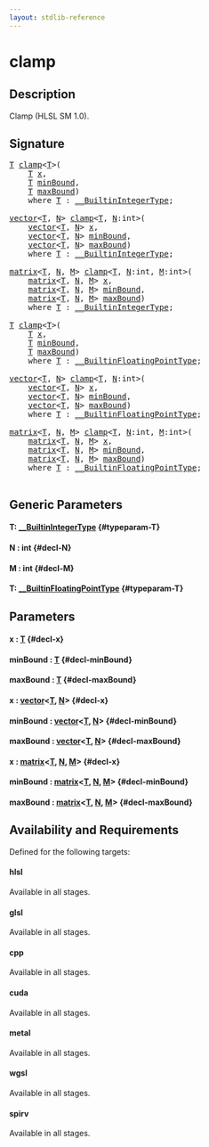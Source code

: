 ```yaml
---
layout: stdlib-reference
---
```


# clamp

## Description

Clamp (HLSL SM 1.0).




## Signature 

<pre>
<a href="/stdlib-reference/global-decls/clamp#typeparam-T" class="code_type">T</a> <a href="/stdlib-reference/global-decls/clamp">clamp</a>&lt;<a href="/stdlib-reference/global-decls/clamp#typeparam-T" class="code_type">T</a>&gt;(
    <a href="/stdlib-reference/global-decls/clamp#typeparam-T" class="code_type">T</a> <a href="/stdlib-reference/global-decls/clamp#decl-x" class="code_param">x</a>,
    <a href="/stdlib-reference/global-decls/clamp#typeparam-T" class="code_type">T</a> <a href="/stdlib-reference/global-decls/clamp#decl-minBound" class="code_param">minBound</a>,
    <a href="/stdlib-reference/global-decls/clamp#typeparam-T" class="code_type">T</a> <a href="/stdlib-reference/global-decls/clamp#decl-maxBound" class="code_param">maxBound</a>)
    <span class='code_keyword'>where</span> <a href="/stdlib-reference/global-decls/clamp#typeparam-T" class="code_type">T</a> : <a href="/stdlib-reference/interfaces/0_builtinintegertype-029g/index" class="code_type">__BuiltinIntegerType</a>;

<a href="/stdlib-reference/types/vector/index" class="code_type">vector</a>&lt;<a href="/stdlib-reference/global-decls/clamp#typeparam-T" class="code_type">T</a>, <a href="/stdlib-reference/global-decls/clamp#decl-N" class="code_var">N</a>&gt; <a href="/stdlib-reference/global-decls/clamp">clamp</a>&lt;<a href="/stdlib-reference/global-decls/clamp#typeparam-T" class="code_type">T</a>, <a href="/stdlib-reference/global-decls/clamp#decl-N" class="code_var">N</a>:<span class="code_keyword">int</span>&gt;(
    <a href="/stdlib-reference/types/vector/index" class="code_type">vector</a>&lt;<a href="/stdlib-reference/global-decls/clamp#typeparam-T" class="code_type">T</a>, <a href="/stdlib-reference/global-decls/clamp#decl-N" class="code_var">N</a>&gt; <a href="/stdlib-reference/global-decls/clamp#decl-x" class="code_param">x</a>,
    <a href="/stdlib-reference/types/vector/index" class="code_type">vector</a>&lt;<a href="/stdlib-reference/global-decls/clamp#typeparam-T" class="code_type">T</a>, <a href="/stdlib-reference/global-decls/clamp#decl-N" class="code_var">N</a>&gt; <a href="/stdlib-reference/global-decls/clamp#decl-minBound" class="code_param">minBound</a>,
    <a href="/stdlib-reference/types/vector/index" class="code_type">vector</a>&lt;<a href="/stdlib-reference/global-decls/clamp#typeparam-T" class="code_type">T</a>, <a href="/stdlib-reference/global-decls/clamp#decl-N" class="code_var">N</a>&gt; <a href="/stdlib-reference/global-decls/clamp#decl-maxBound" class="code_param">maxBound</a>)
    <span class='code_keyword'>where</span> <a href="/stdlib-reference/global-decls/clamp#typeparam-T" class="code_type">T</a> : <a href="/stdlib-reference/interfaces/0_builtinintegertype-029g/index" class="code_type">__BuiltinIntegerType</a>;

<a href="/stdlib-reference/types/matrix/index" class="code_type">matrix</a>&lt;<a href="/stdlib-reference/global-decls/clamp#typeparam-T" class="code_type">T</a>, <a href="/stdlib-reference/global-decls/clamp#decl-N" class="code_var">N</a>, <a href="/stdlib-reference/global-decls/clamp#decl-M" class="code_var">M</a>&gt; <a href="/stdlib-reference/global-decls/clamp">clamp</a>&lt;<a href="/stdlib-reference/global-decls/clamp#typeparam-T" class="code_type">T</a>, <a href="/stdlib-reference/global-decls/clamp#decl-N" class="code_var">N</a>:<span class="code_keyword">int</span>, <a href="/stdlib-reference/global-decls/clamp#decl-M" class="code_var">M</a>:<span class="code_keyword">int</span>&gt;(
    <a href="/stdlib-reference/types/matrix/index" class="code_type">matrix</a>&lt;<a href="/stdlib-reference/global-decls/clamp#typeparam-T" class="code_type">T</a>, <a href="/stdlib-reference/global-decls/clamp#decl-N" class="code_var">N</a>, <a href="/stdlib-reference/global-decls/clamp#decl-M" class="code_var">M</a>&gt; <a href="/stdlib-reference/global-decls/clamp#decl-x" class="code_param">x</a>,
    <a href="/stdlib-reference/types/matrix/index" class="code_type">matrix</a>&lt;<a href="/stdlib-reference/global-decls/clamp#typeparam-T" class="code_type">T</a>, <a href="/stdlib-reference/global-decls/clamp#decl-N" class="code_var">N</a>, <a href="/stdlib-reference/global-decls/clamp#decl-M" class="code_var">M</a>&gt; <a href="/stdlib-reference/global-decls/clamp#decl-minBound" class="code_param">minBound</a>,
    <a href="/stdlib-reference/types/matrix/index" class="code_type">matrix</a>&lt;<a href="/stdlib-reference/global-decls/clamp#typeparam-T" class="code_type">T</a>, <a href="/stdlib-reference/global-decls/clamp#decl-N" class="code_var">N</a>, <a href="/stdlib-reference/global-decls/clamp#decl-M" class="code_var">M</a>&gt; <a href="/stdlib-reference/global-decls/clamp#decl-maxBound" class="code_param">maxBound</a>)
    <span class='code_keyword'>where</span> <a href="/stdlib-reference/global-decls/clamp#typeparam-T" class="code_type">T</a> : <a href="/stdlib-reference/interfaces/0_builtinintegertype-029g/index" class="code_type">__BuiltinIntegerType</a>;

<a href="/stdlib-reference/global-decls/clamp#typeparam-T" class="code_type">T</a> <a href="/stdlib-reference/global-decls/clamp">clamp</a>&lt;<a href="/stdlib-reference/global-decls/clamp#typeparam-T" class="code_type">T</a>&gt;(
    <a href="/stdlib-reference/global-decls/clamp#typeparam-T" class="code_type">T</a> <a href="/stdlib-reference/global-decls/clamp#decl-x" class="code_param">x</a>,
    <a href="/stdlib-reference/global-decls/clamp#typeparam-T" class="code_type">T</a> <a href="/stdlib-reference/global-decls/clamp#decl-minBound" class="code_param">minBound</a>,
    <a href="/stdlib-reference/global-decls/clamp#typeparam-T" class="code_type">T</a> <a href="/stdlib-reference/global-decls/clamp#decl-maxBound" class="code_param">maxBound</a>)
    <span class='code_keyword'>where</span> <a href="/stdlib-reference/global-decls/clamp#typeparam-T" class="code_type">T</a> : <a href="/stdlib-reference/interfaces/0_builtinfloatingpointtype-029hm/index" class="code_type">__BuiltinFloatingPointType</a>;

<a href="/stdlib-reference/types/vector/index" class="code_type">vector</a>&lt;<a href="/stdlib-reference/global-decls/clamp#typeparam-T" class="code_type">T</a>, <a href="/stdlib-reference/global-decls/clamp#decl-N" class="code_var">N</a>&gt; <a href="/stdlib-reference/global-decls/clamp">clamp</a>&lt;<a href="/stdlib-reference/global-decls/clamp#typeparam-T" class="code_type">T</a>, <a href="/stdlib-reference/global-decls/clamp#decl-N" class="code_var">N</a>:<span class="code_keyword">int</span>&gt;(
    <a href="/stdlib-reference/types/vector/index" class="code_type">vector</a>&lt;<a href="/stdlib-reference/global-decls/clamp#typeparam-T" class="code_type">T</a>, <a href="/stdlib-reference/global-decls/clamp#decl-N" class="code_var">N</a>&gt; <a href="/stdlib-reference/global-decls/clamp#decl-x" class="code_param">x</a>,
    <a href="/stdlib-reference/types/vector/index" class="code_type">vector</a>&lt;<a href="/stdlib-reference/global-decls/clamp#typeparam-T" class="code_type">T</a>, <a href="/stdlib-reference/global-decls/clamp#decl-N" class="code_var">N</a>&gt; <a href="/stdlib-reference/global-decls/clamp#decl-minBound" class="code_param">minBound</a>,
    <a href="/stdlib-reference/types/vector/index" class="code_type">vector</a>&lt;<a href="/stdlib-reference/global-decls/clamp#typeparam-T" class="code_type">T</a>, <a href="/stdlib-reference/global-decls/clamp#decl-N" class="code_var">N</a>&gt; <a href="/stdlib-reference/global-decls/clamp#decl-maxBound" class="code_param">maxBound</a>)
    <span class='code_keyword'>where</span> <a href="/stdlib-reference/global-decls/clamp#typeparam-T" class="code_type">T</a> : <a href="/stdlib-reference/interfaces/0_builtinfloatingpointtype-029hm/index" class="code_type">__BuiltinFloatingPointType</a>;

<a href="/stdlib-reference/types/matrix/index" class="code_type">matrix</a>&lt;<a href="/stdlib-reference/global-decls/clamp#typeparam-T" class="code_type">T</a>, <a href="/stdlib-reference/global-decls/clamp#decl-N" class="code_var">N</a>, <a href="/stdlib-reference/global-decls/clamp#decl-M" class="code_var">M</a>&gt; <a href="/stdlib-reference/global-decls/clamp">clamp</a>&lt;<a href="/stdlib-reference/global-decls/clamp#typeparam-T" class="code_type">T</a>, <a href="/stdlib-reference/global-decls/clamp#decl-N" class="code_var">N</a>:<span class="code_keyword">int</span>, <a href="/stdlib-reference/global-decls/clamp#decl-M" class="code_var">M</a>:<span class="code_keyword">int</span>&gt;(
    <a href="/stdlib-reference/types/matrix/index" class="code_type">matrix</a>&lt;<a href="/stdlib-reference/global-decls/clamp#typeparam-T" class="code_type">T</a>, <a href="/stdlib-reference/global-decls/clamp#decl-N" class="code_var">N</a>, <a href="/stdlib-reference/global-decls/clamp#decl-M" class="code_var">M</a>&gt; <a href="/stdlib-reference/global-decls/clamp#decl-x" class="code_param">x</a>,
    <a href="/stdlib-reference/types/matrix/index" class="code_type">matrix</a>&lt;<a href="/stdlib-reference/global-decls/clamp#typeparam-T" class="code_type">T</a>, <a href="/stdlib-reference/global-decls/clamp#decl-N" class="code_var">N</a>, <a href="/stdlib-reference/global-decls/clamp#decl-M" class="code_var">M</a>&gt; <a href="/stdlib-reference/global-decls/clamp#decl-minBound" class="code_param">minBound</a>,
    <a href="/stdlib-reference/types/matrix/index" class="code_type">matrix</a>&lt;<a href="/stdlib-reference/global-decls/clamp#typeparam-T" class="code_type">T</a>, <a href="/stdlib-reference/global-decls/clamp#decl-N" class="code_var">N</a>, <a href="/stdlib-reference/global-decls/clamp#decl-M" class="code_var">M</a>&gt; <a href="/stdlib-reference/global-decls/clamp#decl-maxBound" class="code_param">maxBound</a>)
    <span class='code_keyword'>where</span> <a href="/stdlib-reference/global-decls/clamp#typeparam-T" class="code_type">T</a> : <a href="/stdlib-reference/interfaces/0_builtinfloatingpointtype-029hm/index" class="code_type">__BuiltinFloatingPointType</a>;

</pre>

## Generic Parameters

#### T: [\_\_BuiltinIntegerType](/stdlib-reference/interfaces/0_builtinintegertype-029g/index) {#typeparam-T}
#### N  : int {#decl-N}
#### M  : int {#decl-M}
#### T: [\_\_BuiltinFloatingPointType](/stdlib-reference/interfaces/0_builtinfloatingpointtype-029hm/index) {#typeparam-T}

## Parameters

#### x  : [T](/stdlib-reference/global-decls/clamp#typeparam-T) {#decl-x}
#### minBound  : [T](/stdlib-reference/global-decls/clamp#typeparam-T) {#decl-minBound}
#### maxBound  : [T](/stdlib-reference/global-decls/clamp#typeparam-T) {#decl-maxBound}
#### x  : [vector](/stdlib-reference/types/vector/index)\<[T](/stdlib-reference/types/vector/index#typeparam-T), [N](/stdlib-reference/types/vector/index#decl-N)\> {#decl-x}
#### minBound  : [vector](/stdlib-reference/types/vector/index)\<[T](/stdlib-reference/types/vector/index#typeparam-T), [N](/stdlib-reference/types/vector/index#decl-N)\> {#decl-minBound}
#### maxBound  : [vector](/stdlib-reference/types/vector/index)\<[T](/stdlib-reference/types/vector/index#typeparam-T), [N](/stdlib-reference/types/vector/index#decl-N)\> {#decl-maxBound}
#### x  : [matrix](/stdlib-reference/types/matrix/index)\<[T](/stdlib-reference/types/matrix/t-0), [N](/stdlib-reference/types/matrix/index#decl-N), [M](/stdlib-reference/types/matrix/index#decl-M)\> {#decl-x}
#### minBound  : [matrix](/stdlib-reference/types/matrix/index)\<[T](/stdlib-reference/types/matrix/t-0), [N](/stdlib-reference/types/matrix/index#decl-N), [M](/stdlib-reference/types/matrix/index#decl-M)\> {#decl-minBound}
#### maxBound  : [matrix](/stdlib-reference/types/matrix/index)\<[T](/stdlib-reference/types/matrix/t-0), [N](/stdlib-reference/types/matrix/index#decl-N), [M](/stdlib-reference/types/matrix/index#decl-M)\> {#decl-maxBound}

## Availability and Requirements

Defined for the following targets:

#### hlsl
Available in all stages.

#### glsl
Available in all stages.

#### cpp
Available in all stages.

#### cuda
Available in all stages.

#### metal
Available in all stages.

#### wgsl
Available in all stages.

#### spirv
Available in all stages.



